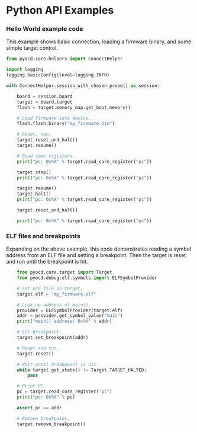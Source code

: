 Python API Examples
===================


### Hello World example code

This example shows basic connection, loading a firmware binary, and some simple target control.

```python
from pyocd.core.helpers import ConnectHelper

import logging
logging.basicConfig(level=logging.INFO)

with ConnectHelper.session_with_chosen_probe() as session:

    board = session.board
    target = board.target
    flash = target.memory_map.get_boot_memory()

    # Load firmware into device.
    flash.flash_binary("my_firmware.bin")

    # Reset, run.
    target.reset_and_halt()
    target.resume()

    # Read some registers.
    print("pc: 0x%X" % target.read_core_register("pc"))

    target.step()
    print("pc: 0x%X" % target.read_core_register("pc"))

    target.resume()
    target.halt()
    print("pc: 0x%X" % target.read_core_register("pc"))

    target.reset_and_halt()

    print("pc: 0x%X" % target.read_core_register("pc"))

```

### ELF files and breakpoints

Expanding on the above example, this code demonstrates reading a symbol address from an ELF file
and setting a breakpoint. Then the target is reset and run until the breakpoint is hit.

```python
    from pyocd.core.target import Target
    from pyocd.debug.elf.symbols import ELFSymbolProvider

    # Set ELF file on target.
    target.elf = "my_firmware.elf"

    # Look up address of main().
    provider = ELFSymbolProvider(target.elf)
    addr = provider.get_symbol_value("main")
    print("main() address: 0x%X" % addr)

    # Set breakpoint.
    target.set_breakpoint(addr)

    # Reset and run.
    target.reset()

    # Wait until breakpoint is hit.
    while target.get_state() != Target.TARGET_HALTED:
        pass

    # Print PC.
    pc = target.read_core_register("pc")
    print("pc: 0x%X" % pc)

    assert pc == addr

    # Remove breakpoint.
    target.remove_breakpoint()
```

